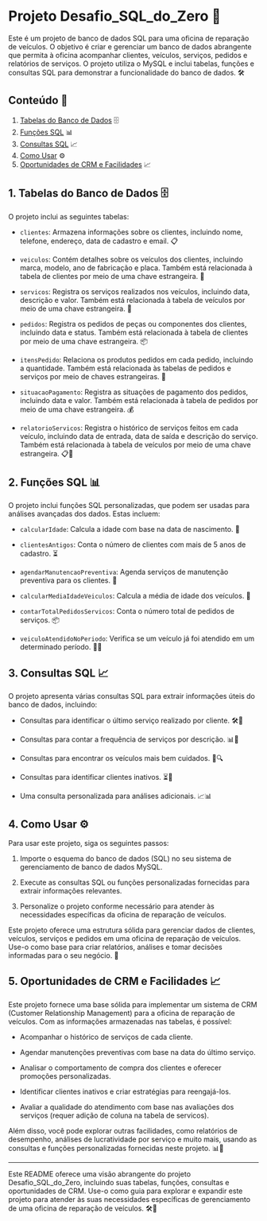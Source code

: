 # Projeto Desafio_SQL_do_Zero 🚗

Este é um projeto de banco de dados SQL para uma oficina de reparação de veículos. O objetivo é criar e gerenciar um banco de dados abrangente que permita à oficina acompanhar clientes, veículos, serviços, pedidos e relatórios de serviços. O projeto utiliza o MySQL e inclui tabelas, funções e consultas SQL para demonstrar a funcionalidade do banco de dados. 🛠️

## Conteúdo 📑

1. [Tabelas do Banco de Dados](#1-tabelas-do-banco-de-dados) 🗄️
2. [Funções SQL](#2-funções-sql) 📊
3. [Consultas SQL](#3-consultas-sql) 📈
4. [Como Usar](#4-como-usar) ⚙️
5. [Oportunidades de CRM e Facilidades](#5-oportunidades-de-crm-e-facilidades) 📈

## 1. Tabelas do Banco de Dados 🗄️

O projeto inclui as seguintes tabelas:

- `clientes`: Armazena informações sobre os clientes, incluindo nome, telefone, endereço, data de cadastro e email. 📋

- `veiculos`: Contém detalhes sobre os veículos dos clientes, incluindo marca, modelo, ano de fabricação e placa. Também está relacionada à tabela de clientes por meio de uma chave estrangeira. 🚙

- `servicos`: Registra os serviços realizados nos veículos, incluindo data, descrição e valor. Também está relacionada à tabela de veículos por meio de uma chave estrangeira. 🔧

- `pedidos`: Registra os pedidos de peças ou componentes dos clientes, incluindo data e status. Também está relacionada à tabela de clientes por meio de uma chave estrangeira. 📦

- `itensPedido`: Relaciona os produtos pedidos em cada pedido, incluindo a quantidade. Também está relacionada às tabelas de pedidos e serviços por meio de chaves estrangeiras. 🛒

- `situacaoPagamento`: Registra as situações de pagamento dos pedidos, incluindo data e valor. Também está relacionada à tabela de pedidos por meio de uma chave estrangeira. 💰

- `relatorioServicos`: Registra o histórico de serviços feitos em cada veículo, incluindo data de entrada, data de saída e descrição do serviço. Também está relacionada à tabela de veículos por meio de uma chave estrangeira. 📋🔧

## 2. Funções SQL 📊

O projeto inclui funções SQL personalizadas, que podem ser usadas para análises avançadas dos dados. Estas incluem:

- `calcularIdade`: Calcula a idade com base na data de nascimento. 🎂

- `clientesAntigos`: Conta o número de clientes com mais de 5 anos de cadastro. ⏳

- `agendarManutencaoPreventiva`: Agenda serviços de manutenção preventiva para os clientes. 📅

- `calcularMediaIdadeVeiculos`: Calcula a média de idade dos veículos. 🚗

- `contarTotalPedidosServicos`: Conta o número total de pedidos de serviços. 📦

- `veiculoAtendidoNoPeriodo`: Verifica se um veículo já foi atendido em um determinado período. 🚗📅

## 3. Consultas SQL 📈

O projeto apresenta várias consultas SQL para extrair informações úteis do banco de dados, incluindo:

- Consultas para identificar o último serviço realizado por cliente. 🛠️👤

- Consultas para contar a frequência de serviços por descrição. 📊🔧

- Consultas para encontrar os veículos mais bem cuidados. 🚗🔍

- Consultas para identificar clientes inativos. ⏳👤

- Uma consulta personalizada para análises adicionais. 📈📊

## 4. Como Usar ⚙️

Para usar este projeto, siga os seguintes passos:

1. Importe o esquema do banco de dados (SQL) no seu sistema de gerenciamento de banco de dados MySQL.

2. Execute as consultas SQL ou funções personalizadas fornecidas para extrair informações relevantes.

3. Personalize o projeto conforme necessário para atender às necessidades específicas da oficina de reparação de veículos.

Este projeto oferece uma estrutura sólida para gerenciar dados de clientes, veículos, serviços e pedidos em uma oficina de reparação de veículos. Use-o como base para criar relatórios, análises e tomar decisões informadas para o seu negócio. 🚀

## 5. Oportunidades de CRM e Facilidades 📈

Este projeto fornece uma base sólida para implementar um sistema de CRM (Customer Relationship Management) para a oficina de reparação de veículos. Com as informações armazenadas nas tabelas, é possível:

- Acompanhar o histórico de serviços de cada cliente.

- Agendar manutenções preventivas com base na data do último serviço.

- Analisar o comportamento de compra dos clientes e oferecer promoções personalizadas.

- Identificar clientes inativos e criar estratégias para reengajá-los.

- Avaliar a qualidade do atendimento com base nas avaliações dos serviços (requer adição de coluna na tabela de servicos).

Além disso, você pode explorar outras facilidades, como relatórios de desempenho, análises de lucratividade por serviço e muito mais, usando as consultas e funções personalizadas fornecidas neste projeto. 📊💼

---

Este README oferece uma visão abrangente do projeto Desafio_SQL_do_Zero, incluindo suas tabelas, funções, consultas e oportunidades de CRM. Use-o como guia para explorar e expandir este projeto para atender às suas necessidades específicas de gerenciamento de uma oficina de reparação de veículos. 🛠️🚗
